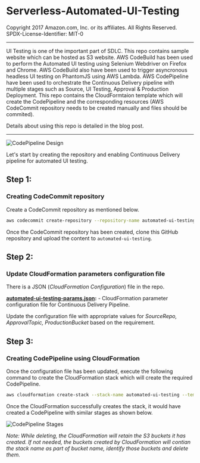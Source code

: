 # Serverless-Automated-UI-Testing

Copyright 2017 Amazon.com, Inc. or its affiliates. All Rights Reserved.
SPDX-License-Identifier: MIT-0

***

UI Testing is one of the important part of SDLC. This repo contains sample website which can be hosted as S3 website. AWS CodeBuild has been used to perform the Automated UI testing using Selenium Webdriver on Firefox and Chrome. AWS CodeBuild also have been used to trigger asyncronous headless UI testing on PhantomJS using AWS Lambda. AWS CodePipeline have been used to orchestrate the Continuous Delivery pipeline with multiple stages such as Source, UI Testing, Approval & Production Deployment. This repo contains the CloudFormtaion template which will create the CodePipeline and the corresponding resources (AWS CodeCommit repository needs to be created manually and files should be commited).

Details about using this repo is detailed in the blog post.

***

![CodePipeline Design](Automated_UI_Testing.png)

Let's start by creating the repository and enabling Continuous Delivery pipeline for automated UI testing.


## Step 1:

### Creating CodeCommit repository
Create a CodeCommit repository as mentioned below.

```bash
aws codecommit create-repository --repository-name automated-ui-testing --repository-description "Repository for Automated UI Testing and Continuous Delivery using CodePipeline."
```

Once the CodeCommit repository has been created, clone this GitHub repository and upload the content to  `automated-ui-testing`.


## Step 2:

### Update CloudFormation parameters configuration file
There is a JSON (*CloudFormation Configuration*) file in the repo.

**[automated-ui-testing-params.json](automated-ui-testing-params.json):** - CloudFormation parameter configuration file for Continuous Delivery Pipeline.

Update the configuration file with appropriate values for *SourceRepo, ApprovalTopic, ProductionBucket* based on the requirement.


## Step 3:

### Creating CodePipeline using CloudFormation

Once the configuration file has been updated, execute the following command to create the CloudFormation stack which will create the required CodePipeline.

```bash
aws cloudformation create-stack --stack-name automated-ui-testing --template-body file://automated-ui-testing.yml --parameters file://automated-ui-testing-params.json --capabilities CAPABILITY_NAMED_IAM
```

Once the CloudFormation successfully creates the stack, it would have created a CodePipeline with similar stages as shown below.

![CodePipeline Stages](CodePipeline_Flow.png)

_Note: While deleting, the CloudFormation will retain the S3 buckets it has created. If not needed, the buckets created by CloudFormation will contian the stack name as part of bucket name, identify those buckets and delete them._

